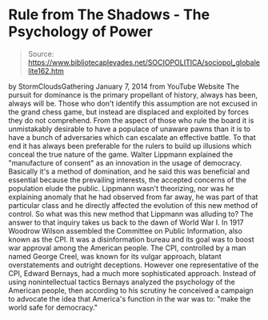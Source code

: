 # Rule from The Shadows - The Psychology of Power

> Source: https://www.bibliotecapleyades.net/SOCIOPOLITICA/sociopol_globalelite162.htm

by
StormCloudsGathering
January 7, 2014
from
YouTube Website
The pursuit for dominance is the primary propellant of history, always has
been, always will be.
Those who don't identify this assumption are not
excused in the grand chess game, but instead are displaced and exploited by
forces they do not comprehend.
From the aspect of
those who rule the board it is unmistakably desirable to
have a populace of unaware pawns than it is to have a bunch of adversaries
which can escalate an effective battle.
To that end it has always been
preferable for the rulers to build up illusions which conceal the true
nature of the game.
Walter Lippmann explained the "manufacture
of consent" as an innovation in the usage of democracy.
Basically it's a method of domination, and he
said this was beneficial and essential because the prevailing interests, the
accepted concerns of the population elude the public. Lippmann wasn't
theorizing, nor was he explaining anomaly that he had observed from far
away, he was part of that particular class and he directly affected the
evolution of this new method of control.
So what was this new method that Lippmann was alluding to? The answer to that inquiry takes us back to the
dawn of World War I.
In 1917 Woodrow Wilson assembled the
Committee on Public Information, also known as the CPI. It was a
disinformation bureau and its goal was to boost war approval among the
American people.
The CPI, controlled by a man named George
Creel, was known for its vulgar approach, blatant overstatements and
outright deceptions.
However one representative of the CPI, Edward Bernays, had a much
more sophisticated approach.
Instead of using nonintellectual tactics Bernays analyzed the psychology of the American people, then according to
his scrutiny he conceived a campaign to advocate the idea that America's
function in the war was to:
"make the world safe for democracy."
